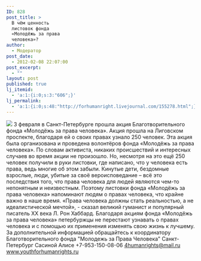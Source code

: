 ```yaml
---
ID: 828
post_title: >
  В чём ценность
  листовок фонда
  «Молодёжь за права
  человека»?
author:
  - Модератор
post_date:
  - 2012-02-08 22:07:00
post_excerpt:
  - ""
layout: post
published: true
lj_itemid:
  - 'a:1:{i:0;s:3:"606";}'
lj_permalink:
  - 'a:1:{i:0;s:48:"http://forhumanright.livejournal.com/155278.html";}'
---
```


<img src="http://cs5338.vk.com/u132145096/132409092/x_5b26039f.jpg" /> 3 февраля в Санкт-Петербурге прошла акция Благотворительного фонда «Молодёжь за права человека». Акция прошла на Лиговском проспекте, благодаря ей о своих правах узнало 250 человек.
Эта акция была организована и проведена волонтёров фонда «Молодёжь за права человека». По словам активиста, никаких происшествий и интересных случаев во время акции не произошло. Но, несмотря на это ещё 250 человек получили в руки листовки, где написано, что у человека есть права, ведь многие об  этом забыли. Кинутые дети, бездомные взрослые, люди, убитые за своё вероисповедание – всё это последствия того, что права человека для людей являются чем-то непонятным и неизвестным. Поэтому листовки фонда «Молодёжь за права человека» напоминают людям о правах человека, что крайне важно в наше время.
«Права человека должны стать реальностью, а не идеалистической мечтой», - сказал великий гуманист и популярный писатель ХХ века Л. Рон Хаббард. Благодаря акциям фонда «Молодёжь за права человека» петербуржцы не перестают узнавать о правах человека и с помощью их применения изменять свою жизнь к лучшему.
За дополнительной информацией обращайтесь к координатору
Благотворительного фонда
"Молодежь за Права Человека" Санкт-Петербург 
Сасиной Алисе 
+7-953-150-08-06 
4humanrights@mail.ru
www.youthforhumanrights.ru